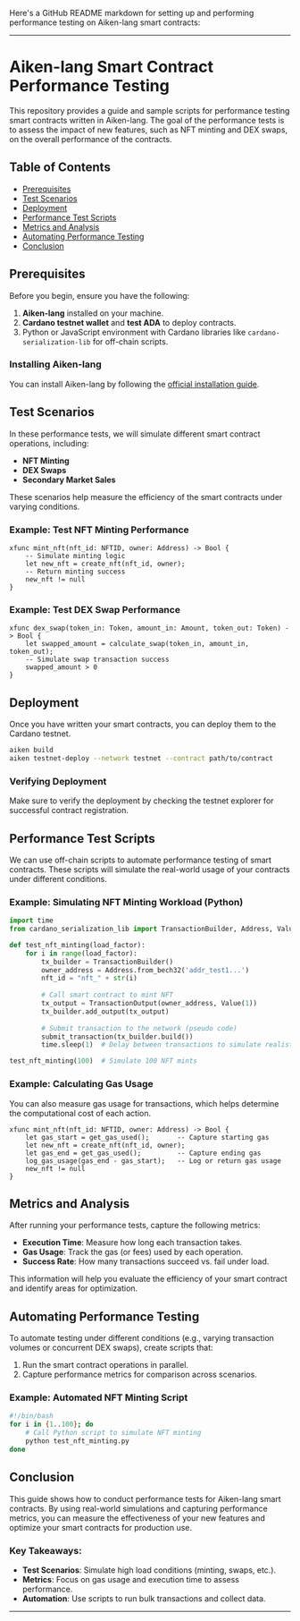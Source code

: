 Here's a GitHub README markdown for setting up and performing performance testing on Aiken-lang smart contracts:

---

# Aiken-lang Smart Contract Performance Testing

This repository provides a guide and sample scripts for performance testing smart contracts written in Aiken-lang. The goal of the performance tests is to assess the impact of new features, such as NFT minting and DEX swaps, on the overall performance of the contracts.

## Table of Contents

- [Prerequisites](#prerequisites)
- [Test Scenarios](#test-scenarios)
- [Deployment](#deployment)
- [Performance Test Scripts](#performance-test-scripts)
- [Metrics and Analysis](#metrics-and-analysis)
- [Automating Performance Testing](#automating-performance-testing)
- [Conclusion](#conclusion)

## Prerequisites

Before you begin, ensure you have the following:

1. **Aiken-lang** installed on your machine.
2. **Cardano testnet wallet** and **test ADA** to deploy contracts.
3. Python or JavaScript environment with Cardano libraries like `cardano-serialization-lib` for off-chain scripts.

### Installing Aiken-lang

You can install Aiken-lang by following the [official installation guide](https://aiken-lang.org/docs/installation).

## Test Scenarios

In these performance tests, we will simulate different smart contract operations, including:

- **NFT Minting**
- **DEX Swaps**
- **Secondary Market Sales**

These scenarios help measure the efficiency of the smart contracts under varying conditions.

### Example: Test NFT Minting Performance

```aiken
xfunc mint_nft(nft_id: NFTID, owner: Address) -> Bool {
    -- Simulate minting logic
    let new_nft = create_nft(nft_id, owner);
    -- Return minting success
    new_nft != null
}
```

### Example: Test DEX Swap Performance

```aiken
xfunc dex_swap(token_in: Token, amount_in: Amount, token_out: Token) -> Bool {
    let swapped_amount = calculate_swap(token_in, amount_in, token_out);
    -- Simulate swap transaction success
    swapped_amount > 0
}
```

## Deployment

Once you have written your smart contracts, you can deploy them to the Cardano testnet.

```bash
aiken build
aiken testnet-deploy --network testnet --contract path/to/contract
```

### Verifying Deployment

Make sure to verify the deployment by checking the testnet explorer for successful contract registration.

## Performance Test Scripts

We can use off-chain scripts to automate performance testing of smart contracts. These scripts will simulate the real-world usage of your contracts under different conditions.

### Example: Simulating NFT Minting Workload (Python)

```python
import time
from cardano_serialization_lib import TransactionBuilder, Address, Value, TransactionOutput

def test_nft_minting(load_factor):
    for i in range(load_factor):
        tx_builder = TransactionBuilder()
        owner_address = Address.from_bech32('addr_test1...')
        nft_id = "nft_" + str(i)
        
        # Call smart contract to mint NFT
        tx_output = TransactionOutput(owner_address, Value(1))
        tx_builder.add_output(tx_output)
        
        # Submit transaction to the network (pseudo code)
        submit_transaction(tx_builder.build())
        time.sleep(1)  # Delay between transactions to simulate realistic load

test_nft_minting(100)  # Simulate 100 NFT mints
```

### Example: Calculating Gas Usage

You can also measure gas usage for transactions, which helps determine the computational cost of each action.

```aiken
xfunc mint_nft(nft_id: NFTID, owner: Address) -> Bool {
    let gas_start = get_gas_used();       -- Capture starting gas
    let new_nft = create_nft(nft_id, owner);
    let gas_end = get_gas_used();         -- Capture ending gas
    log_gas_usage(gas_end - gas_start);   -- Log or return gas usage
    new_nft != null
}
```

## Metrics and Analysis

After running your performance tests, capture the following metrics:

- **Execution Time**: Measure how long each transaction takes.
- **Gas Usage**: Track the gas (or fees) used by each operation.
- **Success Rate**: How many transactions succeed vs. fail under load.

This information will help you evaluate the efficiency of your smart contract and identify areas for optimization.

## Automating Performance Testing

To automate testing under different conditions (e.g., varying transaction volumes or concurrent DEX swaps), create scripts that:

1. Run the smart contract operations in parallel.
2. Capture performance metrics for comparison across scenarios.

### Example: Automated NFT Minting Script

```bash
#!/bin/bash
for i in {1..100}; do
    # Call Python script to simulate NFT minting
    python test_nft_minting.py
done
```

## Conclusion

This guide shows how to conduct performance tests for Aiken-lang smart contracts. By using real-world simulations and capturing performance metrics, you can measure the effectiveness of your new features and optimize your smart contracts for production use.

### Key Takeaways:

- **Test Scenarios**: Simulate high load conditions (minting, swaps, etc.).
- **Metrics**: Focus on gas usage and execution time to assess performance.
- **Automation**: Use scripts to run bulk transactions and collect data.

---


